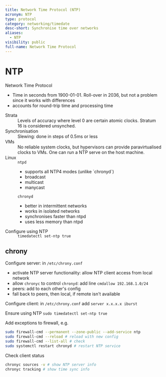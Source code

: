 ```yaml
---
title: Network Time Protocol (NTP)
acronym: NTP
type: protocol
category: networking/timedate
desc-short: Synchronise time over networks
aliases:
  - NTP
visibility: public
full-name: Network Time Protocol
---
```

# NTP

<dl>
<dt>Network Time Protocol</dt>
<ul>
<li>Time in seconds from 1900-01-01. Roll-over in 2036, but not a problem since it works with differences</li>
<li>accounts for round-trip time and processing time</li>
</ul>
<dt>Strata</dt>
<dd>Levels of accuracy where level 0 are certain atomic clocks. Stratum 16 is considered unsynched.</dd>
<dt>Synchronisation</dt>
<dd>
Slewing: done in steps of 0.5ms or less
</dd>
<dt>VMs</dt>
<dd>No reliable system clocks, but hypervisors can provide paravirtualised clocks to VMs. One can run a NTP serve on the host machine.</dd>
<dt>Linux</dt>
<dd>
<code>ntpd</code>
<ul>
<li>supports all NTP4 modes (unlike `chronyd`)</li>
<li>broadcast</li>
<li>multicast</li>
<li>manycast</li>
</ul>
<code>chronyd</code>
<ul>
<li>better in intermittent networks</li>
<li>works in isolated networks</li>
<li>synchronises faster than ntpd</li>
<li>uses less memory than ntpd</li>
</ul>
<dt>Configure using NTP</dt>
<dd><code>timedatectl set-ntp true</code></dd>
</dl>

## chrony

Configure server: in `/etc/chrony.conf`

- activate NTP server functionality: allow NTP client access from local network
- allow `chronyc` to control `chronyd`: add line `cmdallow 192.168.1.0/24`
- peers: add to each other's config
- fall back to peers, then local, if remote isn't available

Configure client: in `/etc/chrony.conf` add
`server x.x.x.x iburst`

Ensure using NTP
`sudo timedatectl set-ntp true`

Add exceptions to firewall, e.g.

```bash
sudo firewall-cmd --permanent --zone-public --add-service ntp
sudo firewall-cmd --reload # reload with new config
sudo firewall-cmd --list-all # check
sudo systemctl restart chronyd # restart NTP service
```

Check client status

```bash
chronyc sources -v # show NTP server info
chronyc tracking # show time sync info
```
